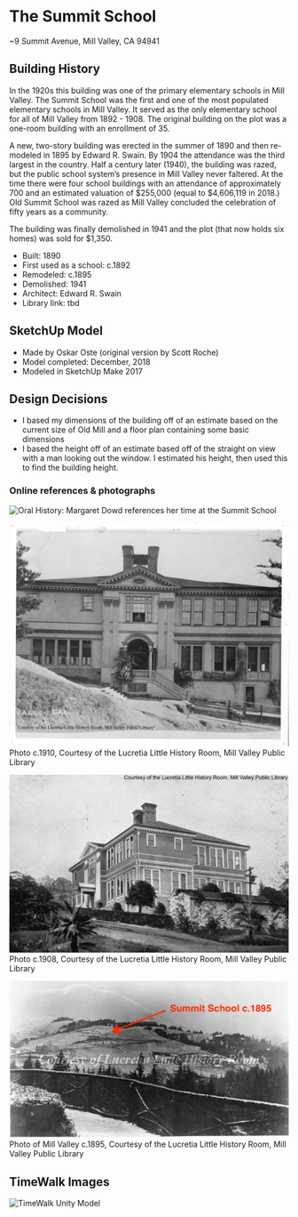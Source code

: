 # The Summit School
~9 Summit Avenue, Mill Valley, CA 94941

## Building History

In the 1920s this building was one of the primary elementary schools in Mill Valley. The Summit School was the first and one of the most populated elementary schools in Mill Valley. It served as the only elementary school for all of Mill Valley from 1892 - 1908. The original building on the plot was a one-room building with an enrollment of 35. 

A new, two-story building was erected in the summer of 1890 and then re-modeled in 1895 by Edward R. Swain.  By 1904 the attendance was the third largest in the country. Half a century later (1940), the building was razed, but the public school system’s presence in Mill Valley never faltered. At the time there were four school buildings with an attendance of approximately 700 and an estimated valuation of $255,000 (equal to $4,606,119 in 2018.) Old Summit School was razed as Mill Valley concluded the celebration of fifty years as a community.

The building was finally demolished in 1941 and the plot (that now holds six homes) was sold for $1,350.

- Built: 1890
- First used as a school: c.1892
- Remodeled: c.1895
- Demolished: 1941
- Architect: Edward R. Swain
- Library link: tbd

## SketchUp Model

- Made by Oskar Oste (original version by Scott Roche)
- Model completed: December, 2018
- Modeled in SketchUp Make 2017

## Design Decisions
- I based my dimensions of the building off of an estimate based on the current size of Old Mill and a floor plan containing some basic dimensions
- I based the height off of an estimate based off of the straight on view with a man looking out the window. I estimated his height, then used this to find the building height.

### Online references & photographs
![Oral History: Margaret Dowd](http://millvalley.pastperfectonline.com/archive/22CF0E22-06CE-4FFC-AE9F-219091428009) references her time at the Summit School

![Photo c.1910](https://github.com/TimeWalkOrg/building-mill-valley-ca-summit-school/blob/master/summit-school-c1910-MVU1390.jpg) Photo c.1910, Courtesy of the Lucretia Little History Room, Mill Valley Public Library 

![Photo c.1908](https://github.com/TimeWalkOrg/building-mill-valley-ca-summit-school/blob/master/summit-school-c1908-MVN1482.jpg)Photo c.1908, Courtesy of the Lucretia Little History Room, Mill Valley Public Library 

![Image from 1895](https://github.com/TimeWalkOrg/building-mill-valley-ca-summit-school/blob/master/summit-school-mvu3077.jpg) Photo of Mill Valley c.1895, Courtesy of the Lucretia Little History Room, Mill Valley Public Library 

## TimeWalk Images
![TimeWalk Unity Model](tbd)
